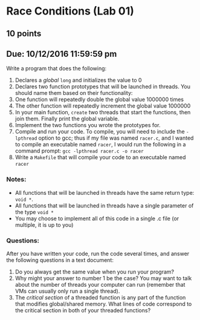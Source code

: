 # Race Conditions (Lab 01)
## 10 points
## Due: 10/12/2016 11:59:59 pm

Write a program that does the following:
1. Declares a *global* `long` and initializes the value to 0
2. Declares two function prototypes that will be launched in threads. You should name them based on their functionality:  
  1. One function will repeatedly double the global value 1000000 times
  2. The other function will repeatedly increment the global value 1000000
3. In your main function, `create` two threads that start the functions, then join them.  Finally print the global variable.
4. Implement the two functions you wrote the prototypes for.
5. Compile and run your code.  To compile, you will need to include the `-lpthread` option to gcc; thus if my file was named `racer.c`, and I wanted to compile an executable named `racer`, I would run the following in a command prompt: `gcc -lpthread racer.c -o racer`
6. Write a `Makefile` that will compile your code to an executable named `racer`

### Notes:
* All functions that will be launched in threads have the same return type: `void *`.
* All functions that will be launched in threads have a single parameter of the type `void *`
* You may choose to implement all of this code in a single .c file (or multiple, it is up to you)

### Questions:
After you have written your code, run the code several times, and answer the following questions in a text document:
1. Do you always get the same value when you run your program?
2. Why might your answer to number 1 be the case?  You may want to talk about the number of threads your computer can run (remember that VMs can usually only run a single thread).
3. The *critical section* of a threaded function is any part of the function that modifies global/shared memory.  What lines of code correspond to the critical section in both of your threaded functions?
